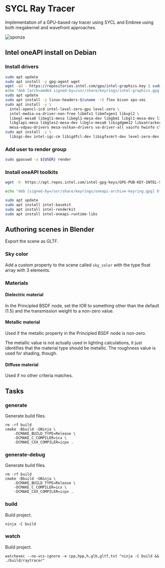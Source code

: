 # SYCL Ray Tracer

Implementation of a GPU-based ray tracer using SYCL and Embree using both megakernel and wavefront approaches.

![sponza](https://github.com/felipeagc/sycl-ray-tracer/assets/17355488/22a49ad9-f63f-48ba-84ab-fa4d2b7e595e)

## Intel oneAPI install on Debian

### Install drivers
```bash
sudo apt update
sudo apt install -y gpg-agent wget
wget -qO - https://repositories.intel.com/gpu/intel-graphics.key | sudo gpg --dearmor --output /usr/share/keyrings/intel-graphics.gpg
echo "deb [arch=amd64 signed-by=/usr/share/keyrings/intel-graphics.gpg] https://repositories.intel.com/gpu/ubuntu jammy/production/2328 unified" | sudo tee /etc/apt/sources.list.d/intel-gpu-jammy.list
sudo apt update
sudo apt install -y linux-headers-$(uname -r) flex bison xpu-smi
sudo apt install -y \
  intel-opencl-icd intel-level-zero-gpu level-zero \
  intel-media-va-driver-non-free libmfx1 libmfxgen1 libvpl2 \
  libegl-mesa0 libegl1-mesa libegl1-mesa-dev libgbm1 libgl1-mesa-dev libgl1-mesa-dri \
  libglapi-mesa libgles2-mesa-dev libglx-mesa0 libigdgmm12 libxatracker2 mesa-va-drivers \
  mesa-vdpau-drivers mesa-vulkan-drivers va-driver-all vainfo hwinfo clinfo
sudo apt install -y \
  libigc-dev intel-igc-cm libigdfcl-dev libigfxcmrt-dev level-zero-dev
```

### Add user to render group

```bash
sudo gpasswd -a ${USER} render
```

### Install oneAPI toolkits

```bash
wget -O- https://apt.repos.intel.com/intel-gpg-keys/GPG-PUB-KEY-INTEL-SW-PRODUCTS.PUB | gpg --dearmor | sudo tee /usr/share/keyrings/oneapi-archive-keyring.gpg > /dev/null

echo "deb [signed-by=/usr/share/keyrings/oneapi-archive-keyring.gpg] https://apt.repos.intel.com/oneapi all main" | sudo tee /etc/apt/sources.list.d/oneAPI.list

sudo apt update
sudo apt install intel-basekit
sudo apt install intel-renderkit
sudo apt install intel-oneapi-runtime-libs
```

## Authoring scenes in Blender

Export the scene as GLTF.

### Sky color
Add a custom property to the scene called `sky_color` with the type float array with 3 elements.

### Materials

#### Dielectric material
In the Principled BSDF node, set the IOR to something other than the default (1.5) and the transmission weight to a non-zero value.

#### Metallic material
Used if the metallic property in the Principled BSDF node is non-zero.

The metallic value is not actually used in lighting calculations,
it just identifies that the material type should be metallic.
The roughness value is used for shading, though.

#### Diffuse material
Used if no other criteria matches.

## Tasks

### generate
Generate build files.
```
rm -rf build
cmake -Bbuild -GNinja \
    -DCMAKE_BUILD_TYPE=Release \
    -DCMAKE_C_COMPILER=icx \
    -DCMAKE_CXX_COMPILER=icpx .
```

### generate-debug
Generate build files.
```
rm -rf build
cmake -Bbuild -GNinja \
    -DCMAKE_BUILD_TYPE=Release \
    -DCMAKE_C_COMPILER=icx \
    -DCMAKE_CXX_COMPILER=icpx .
```

### build
Build project.
```
ninja -C build
```

### watch
Build project.
```
watchexec --no-vcs-ignore -e cpp,hpp,h,glb,gltf,txt "ninja -C build && ./build/raytracer"
```
